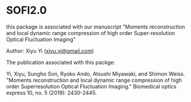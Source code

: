 # SOFI2.0
this package is associated with our manuscript "Moments reconstruction and local dynamic range compression of high order Super-resolution Optical Fluctuation Imaging"

Author: Xiyu Yi (xiyu.yi@gmail.com)

The publication associated with this packge:

   Yi, Xiyu, Sungho Son, Ryoko Ando, Atsushi Miyawaki, and Shimon Weiss. "Moments reconstruction and local dynamic range compression of high order Superresolution Optical Fluctuation Imaging." Biomedical optics express 10, no. 5 (2019): 2430-2445.

